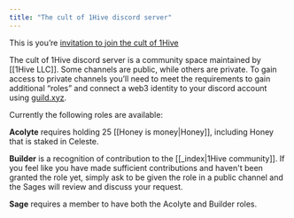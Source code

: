 ```yaml
---
title: "The cult of 1Hive discord server"
---
```


This is you’re [invitation to join the cult of 1Hive](https://discord.gg/SRYMKh3C4W)

The cult of 1Hive discord server is a community space maintained by [[1Hive LLC]]. Some channels are public, while others are private. To gain access to private channels you’ll need to meet the requirements to gain additional “roles” and connect a web3 identity to your discord account using [guild.xyz](https://guild.xyz/1hive).

Currently the following roles are available:

**Acolyte** requires holding 25 [[Honey is money|Honey]], including Honey that is staked in Celeste.

**Builder** is a recognition of contribution to the [[_index|1Hive community]]. If you feel like you have made sufficient contributions and haven't been granted the role yet, simply ask to be given the role in a public channel and the Sages will review and discuss your request.  

**Sage** requires a member to have both the Acolyte and Builder roles. 
